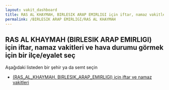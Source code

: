 ```yaml
---
layout: vakit_dashboard
title: RAS AL KHAYMAH, BIRLESIK ARAP EMIRLIGI için iftar, namaz vakitleri ve hava durumu - ilçe/eyalet seç
permalink: /BIRLESIK ARAP EMIRLIGI/RAS AL KHAYMAH
---
```


## RAS AL KHAYMAH (BIRLESIK ARAP EMIRLIGI) için iftar, namaz vakitleri ve hava durumu  görmek için bir ilçe/eyalet seç

Aşağıdaki listeden bir şehir ya da semt seçin

* [ (RAS_AL_KHAYMAH, BIRLESIK_ARAP_EMIRLIGI) için iftar ve namaz vakitleri](/BIRLESIK_ARAP_EMIRLIGI/RAS_AL_KHAYMAH/)

<script type="text/javascript">
  var GLOBAL_COUNTRY = 'BIRLESIK ARAP EMIRLIGI';
  var GLOBAL_CITY = 'RAS AL KHAYMAH';
  var GLOBAL_STATE = 'RAS AL KHAYMAH';
</script>
